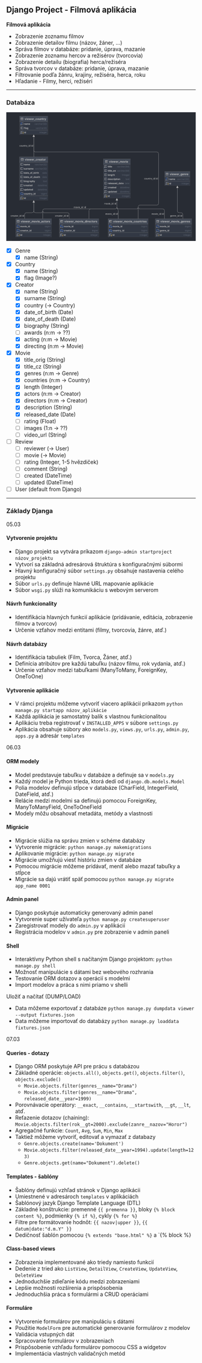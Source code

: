 ## Django Project - Filmová aplikácia

**Filmová aplikácia**

- Zobrazenie zoznamu filmov
- Zobrazenie detailov filmu (názov, žáner, ...)
- Správa filmov v databáze: pridanie, úprava, mazanie
- Zobrazenie zoznamu hercov a režisérov (tvorcovia)
- Zobrazenie detailu (biografia) herca/režiséra
- Správa tvorcov v databáze: pridanie, úprava, mazanie
- Filtrovanie podľa žánru, krajiny, režiséra, herca, roku
- Hľadanie - Filmy, herci, režiséri

-----

### Databáza

![ER_DIAGRAM](./files/er_diagram.png)

- [x] Genre
  - [x] name (String) 

- [x] Country
  - [x] name (String) 
  - [x] flag (Image?) 

- [x] Creator
  - [x] name (String)
  - [x] surname (String)
  - [x] country (-> Country)
  - [x] date_of_birth (Date)
  - [x] date_of_death (Date)
  - [x] biography (String) 
  - [ ] awards (n:m -> ??)
  - [x] acting (n:m -> Movie)
  - [x] directing (n:m -> Movie) 

- [x] Movie
  - [x] title_orig (String)
  - [x] title_cz (String)
  - [x] genres (n:m -> Genre)
  - [x] countries (n:m -> Country)
  - [x] length (Integer)
  - [x] actors (n:m -> Creator)
  - [x] directors (n:m -> Creator)
  - [x] description (String)
  - [x] released_date (Date)
  - [ ] rating (Float)
  - [ ] images (1:n -> ??)
  - [ ] video_url (String)

- [ ] Review
  - [ ] reviewer (-> User) 
  - [ ] movie (-> Movie)
  - [ ] rating (Integer, 1-5 hvězdiček)
  - [ ] comment (String) 
  - [ ] created (DateTime)
  - [ ] updated (DateTime) 

- [ ] User (default from Django)

-----

### Základy Djanga

05.03

#### Vytvorenie projektu
- Django projekt sa vytvára príkazom `django-admin startproject názov_projektu`
- Vytvorí sa základná adresárová štruktúra s konfiguračnými súbormi
- Hlavný konfiguračný súbor `settings.py` obsahuje nastavenia celého projektu
- Súbor `urls.py` definuje hlavné URL mapovanie aplikácie
- Súbor `wsgi.py` slúži na komunikáciu s webovým serverom

#### Návrh funkcionality
- Identifikácia hlavných funkcií aplikácie (pridávanie, editácia, zobrazenie filmov a tvorcov)
- Určenie vzťahov medzi entitami (filmy, tvorcovia, žánre, atď.)

#### Návrh databázy
- Identifikácia tabuliek (Film, Tvorca, Žáner, atď.)
- Definícia atribútov pre každú tabuľku (názov filmu, rok vydania, atď.)
- Určenie vzťahov medzi tabuľkami (ManyToMany, ForeignKey, OneToOne)

#### Vytvorenie aplikácie
- V rámci projektu môžeme vytvoriť viacero aplikácií príkazom `python manage.py startapp názov_aplikácie`
- Každá aplikácia je samostatný balík s vlastnou funkcionalitou
- Aplikáciu treba registrovať v `INSTALLED_APPS` v súbore `settings.py`
- Aplikácia obsahuje súbory ako `models.py`, `views.py`, `urls.py`, `admin.py`, `apps.py` a adresár `templates`

06.03

#### ORM modely
- Model predstavuje tabuľku v databáze a definuje sa v `models.py`
- Každý model je Python trieda, ktorá dedí od `django.db.models.Model`
- Polia modelov definujú stĺpce v databáze (CharField, IntegerField, DateField, atď.)
- Relácie medzi modelmi sa definujú pomocou ForeignKey, ManyToManyField, OneToOneField
- Modely môžu obsahovať metadáta, metódy a vlastnosti

#### Migrácie
- Migrácie slúžia na správu zmien v schéme databázy
- Vytvorenie migrácie: `python manage.py makemigrations`
- Aplikovanie migrácie: `python manage.py migrate`
- Migrácie umožňujú viesť históriu zmien v databáze
- Pomocou migrácie môžeme pridávať, meniť alebo mazať tabuľky a stĺpce
- Migrácie sa dajú vrátiť späť pomocou `python manage.py migrate app_name 0001`

#### Admin panel
- Django poskytuje automaticky generovaný admin panel
- Vytvorenie super užívateľa `python manage.py createsuperuser`
- Zaregistrovať modely do `admin.py` v aplikácií
- Registrácia modelov v `admin.py` pre zobrazenie v admin paneli

#### Shell
- Interaktívny Python shell s načítaným Django projektom: `python manage.py shell`
- Možnosť manipulácie s dátami bez webového rozhrania
- Testovanie ORM dotazov a operácií s modelmi
- Import modelov a práca s nimi priamo v shelli

Uložiť a načítať (DUMP/LOAD)
- Data môžeme exportovať z databáze `python manage.py dumpdata viewer --output fixtures.json`
- Data môžeme importovať do databázy `python manage.py loaddata fixtures.json`

07.03

#### Queries - dotazy
- Django ORM poskytuje API pre prácu s databázou
- Základné operácie: `objects.all()`, `objects.get()`, `objects.filter()`, `objects.exclude()`
  - `Movie.objects.filter(genres__name="Drama")`
  - `Movie.objects.filter(genres__name="Drama", released_date__year=1999)` 
- Porovnávacie operátory: `__exact`, `__contains`, `__startswith`, `__gt`, `__lt`, atď.
- Reťazenie dotazov (chaining): `Movie.objects.filter(rok__gt=2000).exclude(zanre__nazov="Horor")`
- Agregačné funkcie: `Count`, `Avg`, `Sum`, `Min`, `Max`
- Taktiež môžeme vytvoriť, editovať a vymazať z databazy
  - `Genre.objects.create(name='Dokument')`
  - `Movie.objects.filter(released_date__year=1994).update(length=123)`
  - `Genre.objects.get(name="Dokument").delete()`

#### Templates - šablóny
- Šablóny definujú vzhľad stránok v Django aplikácii
- Umiestnené v adresároch `templates` v aplikáciách
- Šablónový jazyk Django Template Language (DTL)
- Základné konštrukcie: premenné `{{ premenna }}`, bloky `{% block content %}`, podmienky `{% if %}`, cykly `{% for %}`
- Filtre pre formátovanie hodnôt: `{{ nazov|upper }}`, `{{ datum|date:"d.m.Y" }}`
- Dedičnosť šablón pomocou `{% extends "base.html" %}` a `{% block %}

#### Class-based views
- Zobrazenia implementované ako triedy namiesto funkcií
- Dedenie z tried ako `ListView`, `DetailView`, `CreateView`, `UpdateView`, `DeleteView`
- Jednoduchšie zdieľanie kódu medzi zobrazeniami
- Lepšie možnosti rozšírenia a prispôsobenia
- Jednoduchšia práca s formulármi a CRUD operáciami

#### Formuláre
- Vytvorenie formulárov pre manipuláciu s dátami
- Použitie `ModelForm` pre automatické generovanie formulárov z modelov
- Validácia vstupných dát
- Spracovanie formulárov v zobrazeniach
- Prispôsobenie vzhľadu formulárov pomocou CSS a widgetov
- Implementácia vlastných validačných metód





